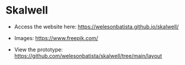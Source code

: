 # Skalwell

* Access the website here: https://welesonbatista.github.io/skalwell/
* Images: https://www.freepik.com/

* View the prototype: https://github.com/welesonbatista/skalwell/tree/main/layout
